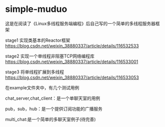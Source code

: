 # simple-muduo
这是在阅读了《Linux多线程服务端编程》后自己写的一个简单的多线程服务器框架

stage1 实现类基本的Reactor框架 https://blog.csdn.net/weixin_38880337/article/details/116532533

stage2 实现一个单线程非阻塞TCP网络编程库 https://blog.csdn.net/weixin_38880337/article/details/116533001

stage3 将单线程扩展到多线程 https://blog.csdn.net/weixin_38880337/article/details/116533053

在example文件夹中，有几个测试用例

chat_server,chat_client：是一个单聊天室的用例

pub，sub，hub：是一个提供订阅功能的广播服务

multi_chat:是一个简单的多聊天室例子(待完善)
